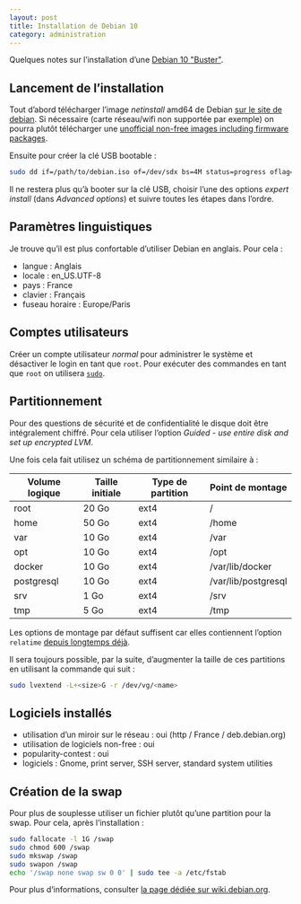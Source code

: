 ```yaml
---
layout: post
title: Installation de Debian 10
category: administration
---
```


Quelques notes sur l’installation d’une [Debian 10 "Buster"](https://www.debian.org/News/2019/20190706).

## Lancement de l’installation
Tout d’abord télécharger l’image _netinstall_ amd64 de Debian [sur le site de debian](https://www.debian.org/distrib/netinst).
Si nécessaire (carte réseau/wifi non supportée par exemple) on pourra plutôt télécharger une
[unofficial non-free images including firmware packages](https://cdimage.debian.org/cdimage/unofficial/non-free/cd-including-firmware/).

Ensuite pour créer la clé USB bootable :
```bash
sudo dd if=/path/to/debian.iso of=/dev/sdx bs=4M status=progress oflag=sync
```

Il ne restera plus qu’à booter sur la clé USB, choisir l’une des options _expert install_ (dans
_Advanced options_) et suivre toutes les étapes dans l’ordre.


## Paramètres linguistiques
Je trouve qu’il est plus confortable d’utiliser Debian en anglais. Pour cela :
* langue : Anglais
* locale : en_US.UTF-8
* pays : France
* clavier : Français
* fuseau horaire : Europe/Paris


## Comptes utilisateurs
Créer un compte utilisateur _normal_ pour administrer le système et désactiver le login en tant que
`root`. Pour exécuter des commandes en tant que `root` on utilisera [`sudo`](https://wikipedia.org/wiki/Sudo). 


## Partitionnement
Pour des questions de sécurité et de confidentialité le disque doit être intégralement chiffré.
Pour cela utiliser l’option _Guided - use entire disk and set up encrypted LVM_.

Une fois cela fait utilisez un schéma de partitionnement similaire à :

| Volume logique | Taille initiale | Type de partition | Point de montage    |
|----------------|-----------------|-------------------|---------------------|
| root           | 20 Go           | ext4              | /                   |
| home           | 50 Go           | ext4              | /home               |
| var            | 10 Go           | ext4              | /var                |
| opt            | 10 Go           | ext4              | /opt                |
| docker         | 10 Go           | ext4              | /var/lib/docker     |
| postgresql     | 10 Go           | ext4              | /var/lib/postgresql |
| srv            | 1 Go            | ext4              | /srv                |
| tmp            | 5 Go            | ext4              | /tmp                |

Les options de montage par défaut suffisent car elles contiennent l’option `relatime` [depuis
longtemps déjà](https://unix.stackexchange.com/questions/17844/when-was-relatime-made-the-default).

Il sera toujours possible, par la suite, d’augmenter la taille de ces partitions en utilisant la
commande qui suit :
```bash
sudo lvextend -L+<size>G -r /dev/vg/<name>
```


## Logiciels installés
* utilisation d’un miroir sur le réseau : oui (http / France / deb.debian.org)
* utilisation de logiciels non-free : oui
* popularity-contest : oui
* logiciels : Gnome, print server, SSH server, standard system utilities


## Création de la swap
Pour plus de souplesse utiliser un fichier plutôt qu’une partition pour la swap. Pour cela, après
l’installation :
```bash
sudo fallocate -l 1G /swap
sudo chmod 600 /swap
sudo mkswap /swap
sudo swapon /swap
echo '/swap none swap sw 0 0' | sudo tee -a /etc/fstab
```

Pour plus d’informations, consulter [la page dédiée sur wiki.debian.org](https://wiki.debian.org/Swap).
